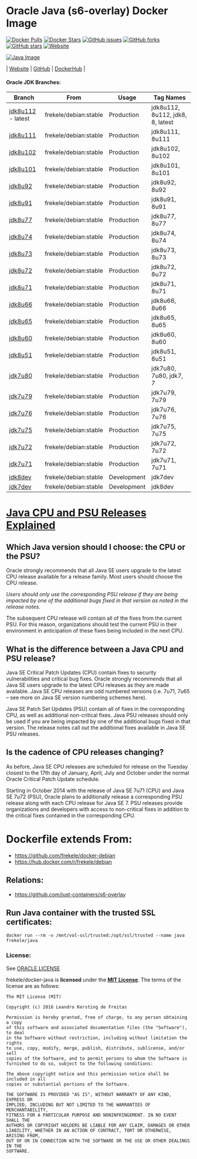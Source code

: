 # Oracle Java (s6-overlay) Docker Image

[![Docker Pulls](https://img.shields.io/docker/pulls/frekele/java.svg)](https://hub.docker.com/r/frekele/java/)
[![Docker Stars](https://img.shields.io/docker/stars/frekele/java.svg)](https://hub.docker.com/r/frekele/java/)
[![GitHub issues](https://img.shields.io/github/issues/frekele/docker-java.svg)](https://github.com/frekele/docker-java/issues)
[![GitHub forks](https://img.shields.io/github/forks/frekele/docker-java.svg)](https://github.com/frekele/docker-java/network)
[![GitHub stars](https://img.shields.io/github/stars/frekele/docker-java.svg)](https://github.com/frekele/docker-java/stargazers)
[![Website](https://img.shields.io/website-up-down-green-red/http/shields.io.svg)](https://frekele.github.io/docker-java/)

[![Java Image][JavaImage]][JavaWebsite]

| [Website]  | [GitHub]  | [DockerHub]  |


#### Oracle JDK Branches:
| Branch                | From                     | Usage        | Tag Names                                      |
| --------------------- | ------------------------ | ------------ | ---------------------------------------------- |
| [jdk8u112] - latest   | frekele/debian:stable    | Production   | jdk8u112, 8u112, jdk8, 8, latest               |
| [jdk8u111]            | frekele/debian:stable    | Production   | jdk8u111, 8u111                                |
| [jdk8u102]            | frekele/debian:stable    | Production   | jdk8u102, 8u102                                |
| [jdk8u101]            | frekele/debian:stable    | Production   | jdk8u101, 8u101                                |
| [jdk8u92]             | frekele/debian:stable    | Production   | jdk8u92, 8u92                                  |
| [jdk8u91]             | frekele/debian:stable    | Production   | jdk8u91, 8u91                                  |
| [jdk8u77]             | frekele/debian:stable    | Production   | jdk8u77, 8u77                                  |
| [jdk8u74]             | frekele/debian:stable    | Production   | jdk8u74, 8u74                                  |
| [jdk8u73]             | frekele/debian:stable    | Production   | jdk8u73, 8u73                                  |
| [jdk8u72]             | frekele/debian:stable    | Production   | jdk8u72, 8u72                                  |
| [jdk8u71]             | frekele/debian:stable    | Production   | jdk8u71, 8u71                                  |
| [jdk8u66]             | frekele/debian:stable    | Production   | jdk8u66, 8u66                                  |
| [jdk8u65]             | frekele/debian:stable    | Production   | jdk8u65, 8u65                                  |
| [jdk8u60]             | frekele/debian:stable    | Production   | jdk8u60, 8u60                                  |
| [jdk8u51]             | frekele/debian:stable    | Production   | jdk8u51, 8u51                                  |
| [jdk7u80]             | frekele/debian:stable    | Production   | jdk7u80, 7u80, jdk7, 7                         |
| [jdk7u79]             | frekele/debian:stable    | Production   | jdk7u79, 7u79                                  |
| [jdk7u76]             | frekele/debian:stable    | Production   | jdk7u76, 7u76                                  |
| [jdk7u75]             | frekele/debian:stable    | Production   | jdk7u75, 7u75                                  |
| [jdk7u72]             | frekele/debian:stable    | Production   | jdk7u72, 7u72                                  |
| [jdk7u71]             | frekele/debian:stable    | Production   | jdk7u71, 7u71                                  |
| [jdk8dev]             | frekele/debian:stable    | Development  | jdk7dev                                        |
| [jdk7dev]             | frekele/debian:stable    | Development  | jdk8dev                                        |


# [Java CPU and PSU Releases Explained]

## Which Java version should I choose: the CPU or the PSU?
Oracle strongly recommends that all Java SE users upgrade to the latest CPU release available for a release family. Most users should choose the CPU release.

*Users should only use the corresponding PSU release if they are being impacted by one of the additional bugs fixed in that version as noted in the release notes.*

The subsequent CPU release will contain all of the fixes from the current PSU. For this reason, organizations should test the current PSU in their environment in anticipation of these fixes being included in the next CPU.

## What is the difference between a Java CPU and PSU release?
Java SE Critical Patch Updates (CPU) contain fixes to security vulnerabilities and critical bug fixes. Oracle strongly recommends that all Java SE users upgrade to the latest CPU releases as they are made available. Java SE CPU releases are odd numbered versions (i.e. 7u71, 7u65 – see more on Java SE version numbering schemes here).

Java SE Patch Set Updates (PSU) contain all of fixes in the corresponding CPU, as well as additional non-critical fixes. Java PSU releases should only be used if you are being impacted by one of the additional bugs fixed in that version. The release notes call out the additional fixes available in Java SE PSU releases.

## Is the cadence of CPU releases changing?
As before, Java SE CPU releases are scheduled for release on the Tuesday closest to the 17th day of January, April, July and October under the normal Oracle Critical Patch Update schedule.

Starting in October 2014 with the release of Java SE 7u71 (CPU) and Java SE 7u72 (PSU), Oracle plans to additionally release a corresponding PSU release along with each CPU release for Java SE 7. PSU releases provide organizations and developers with access to non-critical fixes in addition to the critical fixes contained in the corresponding CPU.


# Dockerfile extends From:
- https://github.com/frekele/docker-debian
- https://hub.docker.com/r/frekele/debian

## Relations:
 - https://github.com/just-containers/s6-overlay


## Run Java container with the trusted SSL certificates:
````
docker run --rm -v /mnt/vol-ssl/trusted:/opt/ssl/trusted --name java frekele/java
````


### License:
See [ORACLE LICENSE]

frekele/docker-java is **licensed** under the **[MIT License]**. The terms of the license are as follows:

    The MIT License (MIT)

    Copyright (c) 2016 Leandro Kersting de Freitas

    Permission is hereby granted, free of charge, to any person obtaining a copy
    of this software and associated documentation files (the "Software"), to deal
    in the Software without restriction, including without limitation the rights
    to use, copy, modify, merge, publish, distribute, sublicense, and/or sell
    copies of the Software, and to permit persons to whom the Software is
    furnished to do so, subject to the following conditions:

    The above copyright notice and this permission notice shall be included in all
    copies or substantial portions of the Software.

    THE SOFTWARE IS PROVIDED "AS IS", WITHOUT WARRANTY OF ANY KIND, EXPRESS OR
    IMPLIED, INCLUDING BUT NOT LIMITED TO THE WARRANTIES OF MERCHANTABILITY,
    FITNESS FOR A PARTICULAR PURPOSE AND NONINFRINGEMENT. IN NO EVENT SHALL THE
    AUTHORS OR COPYRIGHT HOLDERS BE LIABLE FOR ANY CLAIM, DAMAGES OR OTHER
    LIABILITY, WHETHER IN AN ACTION OF CONTRACT, TORT OR OTHERWISE, ARISING FROM,
    OUT OF OR IN CONNECTION WITH THE SOFTWARE OR THE USE OR OTHER DEALINGS IN THE
    SOFTWARE.


[JavaImage]: https://raw.githubusercontent.com/frekele/docker-java/jdk8dev/java-logo.png
[JavaWebsite]: http://www.oracle.com/technetwork/pt/java/javase/downloads/index.html
[Website]: https://frekele.github.io/docker-java
[GitHub]: https://github.com/frekele/docker-java
[DockerHub]: https://hub.docker.com/r/frekele/java
[ORACLE LICENSE]: http://www.oracle.com/technetwork/java/javase/terms/license/index.html
[MIT LICENSE]: https://github.com/frekele/docker-java/blob/jdk8dev/LICENSE
[Java CPU and PSU Releases Explained]: http://www.oracle.com/technetwork/java/javase/cpu-psu-explained-2331472.html

[jdk8u112]: https://github.com/frekele/docker-java/blob/jdk8u112/Dockerfile
[jdk8u111]: https://github.com/frekele/docker-java/blob/jdk8u111/Dockerfile
[jdk8u102]: https://github.com/frekele/docker-java/blob/jdk8u102/Dockerfile
[jdk8u101]: https://github.com/frekele/docker-java/blob/jdk8u101/Dockerfile
[jdk8u92]: https://github.com/frekele/docker-java/blob/jdk8u92/Dockerfile
[jdk8u91]: https://github.com/frekele/docker-java/blob/jdk8u91/Dockerfile
[jdk8u77]: https://github.com/frekele/docker-java/blob/jdk8u77/Dockerfile
[jdk8u74]: https://github.com/frekele/docker-java/blob/jdk8u74/Dockerfile
[jdk8u73]: https://github.com/frekele/docker-java/blob/jdk8u73/Dockerfile
[jdk8u72]: https://github.com/frekele/docker-java/blob/jdk8u72/Dockerfile
[jdk8u71]: https://github.com/frekele/docker-java/blob/jdk8u71/Dockerfile
[jdk8u66]: https://github.com/frekele/docker-java/blob/jdk8u66/Dockerfile
[jdk8u65]: https://github.com/frekele/docker-java/blob/jdk8u65/Dockerfile
[jdk8u60]: https://github.com/frekele/docker-java/blob/jdk8u60/Dockerfile
[jdk8u51]: https://github.com/frekele/docker-java/blob/jdk8u51/Dockerfile
[jdk7u80]: https://github.com/frekele/docker-java/blob/jdk7u80/Dockerfile
[jdk7u79]: https://github.com/frekele/docker-java/blob/jdk7u79/Dockerfile
[jdk7u76]: https://github.com/frekele/docker-java/blob/jdk7u76/Dockerfile
[jdk7u75]: https://github.com/frekele/docker-java/blob/jdk7u75/Dockerfile
[jdk7u72]: https://github.com/frekele/docker-java/blob/jdk7u72/Dockerfile
[jdk7u71]: https://github.com/frekele/docker-java/blob/jdk7u71/Dockerfile
[jdk8dev]: https://github.com/frekele/docker-java/blob/jdk8dev/Dockerfile
[jdk7dev]: https://github.com/frekele/docker-java/blob/jdk7dev/Dockerfile
